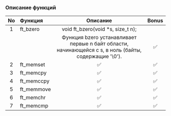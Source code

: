 ### Описание функций
| No  | Функция                                              | Описание | Bonus  |
| :-: | :------------ | :-------: | :----: |
| 1   | ft_bzero      |   void ft_bzero(void *s, size_t n);
|     |               |      Функция bzero устанавливает первые n байт области, начинающейся с s, в ноль (байты, содержащие '\0').     |   ✅   |
| 2   | ft_memset     |   ✅      |   ✅   |
| 3   | ft_memcpy     |   ✅      |   ✅   |
| 4   | ft_memccpy    |   ✅      |   ✅   |
| 5   | ft_memmove                  |   ✅      |   ✅   |
| 6   | ft_memchr                              |   ✅      |   ✅   |
| 7   | ft_memcmp             |   ✅      |   ✅   |
